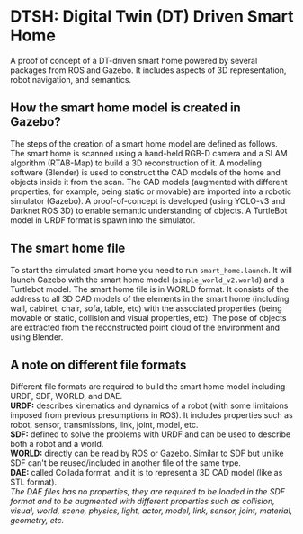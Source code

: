 # DTSH: Digital Twin (DT) Driven Smart Home

A proof of concept of a DT-driven smart home powered by several packages from ROS and Gazebo. It includes aspects of 3D representation, robot navigation, and semantics.

## How the smart home model is created in Gazebo?
The steps of the creation of a smart home model are defined as follows. 
The smart home is scanned using a hand-held RGB-D camera and a SLAM algorithm (RTAB-Map) to build a 3D reconstruction of it. 
A modeling software (Blender) is used to construct the CAD models of the home and objects inside it from the scan. The CAD models (augmented with different properties, for example, being static or movable) are imported into a robotic simulator (Gazebo). <!-- A TurtleBot model in URDF format is spawn into the simulator. --> A proof-of-concept is developed (using YOLO-v3 and Darknet ROS 3D) to enable semantic understanding of objects. A TurtleBot model in URDF format is spawn into the simulator.

## The smart home file <!-- roslaunch turtlebot_gazebo my_turtlebot_world.launch -->
To start the simulated smart home you need to run `smart_home.launch`. It will launch Gazebo with the smart home model (`simple_world_v2.world`) and a Turtlebot model. The smart home file is in WORLD format.<!-- that can be directly read by Gazebo (it is `simple_world_v2.world` which will be loaded using the launch file). --> It consists of the address to all 3D CAD models of the elements in the smart home (including wall, cabinet, chair, sofa, table, etc) with the associated properties (being movable or static, collision and visual properties, etc). The pose of objects are extracted from the reconstructed point cloud of the environment and using Blender.

## A note on different file formats
Different file formats are required to build the smart home model including URDF, SDF, WORLD, and DAE.  
**URDF:** describes kinematics and dynamics of a robot (with some limitaions imposed from previous presumptions in ROS). It includes properties such as robot, sensor, transmissions, link, joint, model, etc.  
**SDF:** defined to solve the problems with URDF and can be used to describe both a robot and a world.  
**WORLD:** directly can be read by ROS or Gazebo. Similar to SDF but unlike SDF can't be reused/included in another file of the same type.  
**DAE:** called Collada format, and it is to represent a 3D CAD model (like as STL format).  
*The DAE files has no properties, they are required to be loaded in the SDF format and to be augmented with different properties such as collision, visual, world, scene, physics, light, actor, model, link, sensor, joint, material, geometry, etc.*
